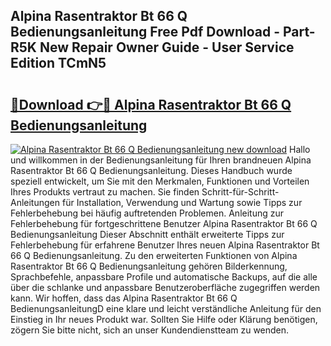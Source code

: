 ## Alpina Rasentraktor Bt 66 Q Bedienungsanleitung Free Pdf Download - Part-R5K New Repair Owner Guide - User Service Edition TCmN5

# <h2><a href="http://df3ad5.blite.top/?on=Alpina+Rasentraktor+Bt+66+Q+Bedienungsanleitung">🔗Download 👉🔴 Alpina Rasentraktor Bt 66 Q Bedienungsanleitung</a></h2>

[![Alpina Rasentraktor Bt 66 Q Bedienungsanleitung new download](https://i.imgur.com/lujVjoI.png)](http://df3ad5.blite.top/?on=Alpina+Rasentraktor+Bt+66+Q+Bedienungsanleitung)
Hallo und willkommen in der Bedienungsanleitung für Ihren brandneuen Alpina Rasentraktor Bt 66 Q Bedienungsanleitung. Dieses Handbuch wurde speziell entwickelt, um Sie mit den Merkmalen, Funktionen und Vorteilen Ihres Produkts vertraut zu machen. Sie finden Schritt-für-Schritt-Anleitungen für Installation, Verwendung und Wartung sowie Tipps zur Fehlerbehebung bei häufig auftretenden Problemen. Anleitung zur Fehlerbehebung für fortgeschrittene Benutzer Alpina Rasentraktor Bt 66 Q Bedienungsanleitung Dieser Abschnitt enthält erweiterte Tipps zur Fehlerbehebung für erfahrene Benutzer Ihres neuen Alpina Rasentraktor Bt 66 Q Bedienungsanleitung. Zu den erweiterten Funktionen von Alpina Rasentraktor Bt 66 Q Bedienungsanleitung gehören Bilderkennung, Sprachbefehle, anpassbare Profile und automatische Backups, auf die alle über die schlanke und anpassbare Benutzeroberfläche zugegriffen werden kann. Wir hoffen, dass das Alpina Rasentraktor Bt 66 Q BedienungsanleitungD eine klare und leicht verständliche Anleitung für den Einstieg in Ihr neues Produkt war. Sollten Sie Hilfe oder Klärung benötigen, zögern Sie bitte nicht, sich an unser Kundendienstteam zu wenden.
